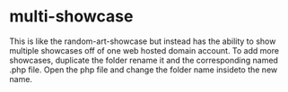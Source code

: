 # multi-showcase
This is like the random-art-showcase but instead has the ability to show multiple showcases off of one web hosted domain account.  To add more showcases, duplicate the folder rename it and the corresponding named .php file. Open the php file and change the folder name insideto the new name.
